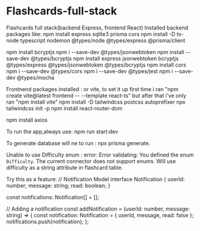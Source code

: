 # Flashcards-full-stack
Flashcards full stack(backend Express, frontend React)
Installed backend packages like:
npm install express sqlite3 prisma cors
npm install -D ts-node typescript nodemon @types/node @types/express @prisma/client

npm install bcryptjs 
npm i --save-dev @types/jsonwebtoken
npm install --save-dev @types/bcryptjs
npm install express jsonwebtoken bcryptjs @types/express @types/jsonwebtoken @types/bcryptjs
npm install cors
npm i --save-dev @types/cors
npm i --save-dev @types/jest
npm i --save-dev @types/mocha

Frontnend packages installed :
or vite, to set it up first time i ran "npm create vite@latest frontend -- --template react-ts"
but after that i've only ran "npm install vite"
npm install -D tailwindcss postcss autoprefixer
npx tailwindcss init -p
npm install react-router-dom

npm install axios




To run the app,always use: npm run start:dev

To generate database will ne to run : npx prisma generate.

Unable to use Difficulty enum : error: Error validating: You defined the enum `Difficulty`. The current connector does not support enums. Will use difficulty as a string attribute in flashcard table. 



Try this as a feature:
// Notification Model
interface Notification {
    userId: number;
    message: string;
    read: boolean;
}

const notifications: Notification[] = [];

// Adding a notification
const addNotification = (userId: number, message: string) => {
    const notification: Notification = { userId, message, read: false };
    notifications.push(notification);
};
